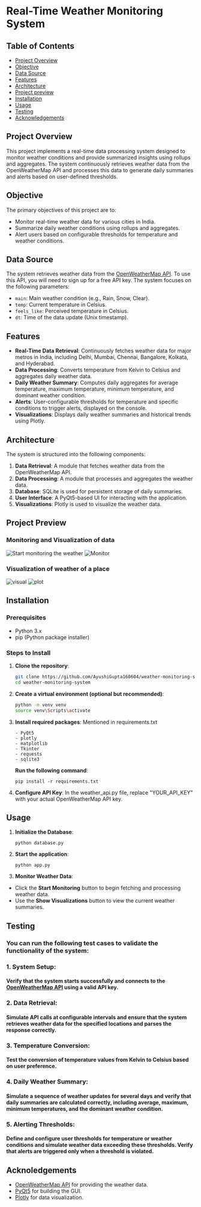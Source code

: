 # Real-Time Weather Monitoring System

## Table of Contents
- [Project Overview](#project-overview)
- [Objective](#objective)
- [Data Source](#data-source)
- [Features](#features)
- [Architecture](#architecture)
- [Project preview](#project-preview)
- [Installation](#installation)
- [Usage](#usage)
- [Testing](#testing)
- [Acknowledgements](#acknowledgements)

## Project Overview
This project implements a real-time data processing system designed to monitor weather conditions and provide summarized insights using rollups and aggregates. The system continuously retrieves weather data from the OpenWeatherMap API and processes this data to generate daily summaries and alerts based on user-defined thresholds.

## Objective
The primary objectives of this project are to:
- Monitor real-time weather data for various cities in India.
- Summarize daily weather conditions using rollups and aggregates.
- Alert users based on configurable thresholds for temperature and weather conditions.

## Data Source
The system retrieves weather data from the [OpenWeatherMap API](https://openweathermap.org/). To use this API, you will need to sign up for a free API key. The system focuses on the following parameters:
- `main`: Main weather condition (e.g., Rain, Snow, Clear).
- `temp`: Current temperature in Celsius.
- `feels_like`: Perceived temperature in Celsius.
- `dt`: Time of the data update (Unix timestamp).

## Features
- **Real-Time Data Retrieval**: Continuously fetches weather data for major metros in India, including Delhi, Mumbai, Chennai, Bangalore, Kolkata, and Hyderabad.
- **Data Processing**: Converts temperature from Kelvin to Celsius and aggregates daily weather data.
- **Daily Weather Summary**: Computes daily aggregates for average temperature, maximum temperature, minimum temperature, and dominant weather condition.
- **Alerts**: User-configurable thresholds for temperature and specific conditions to trigger alerts, displayed on the console.
- **Visualizations**: Displays daily weather summaries and historical trends using Plotly.

## Architecture
The system is structured into the following components:
1. **Data Retrieval**: A module that fetches weather data from the OpenWeatherMap API.
2. **Data Processing**: A module that processes and aggregates the weather data.
3. **Database**: SQLite is used for persistent storage of daily summaries.
4. **User Interface**: A PyQt5-based UI for interacting with the application.
5. **Visualizations**: Plotly is used to visualize the weather data.

## Project Preview
### Monitoring and Visualization of data
![Start monitoring the weather](https://github.com/AyushiGupta160604/weather-monitoring-system/blob/main/start_monitoring.png)
![Monitor](https://github.com/AyushiGupta160604/weather-monitoring-system/blob/main/manage.png)

### Visualization of weather of a place
![visual](https://github.com/AyushiGupta160604/weather-monitoring-system/blob/main/visualization.png)
![plot](https://github.com/AyushiGupta160604/weather-monitoring-system/blob/main/visualizations_table.png)

## Installation
### Prerequisites
- Python 3.x
- pip (Python package installer)

### Steps to Install
1. **Clone the repository**:
   ```bash
   git clone https://github.com/AyushiGupta160604/weather-monitoring-system.git
   cd weather-monitoring-system

2. **Create a virtual environment (optional but recommended)**:
    ```bash
    python -m venv venv
    source venv\Scripts\activate 

3. **Install required packages**:
    Mentioned in requirements.txt
    ```
    - PyQt5
    - plotly
    - matplotlib
    - Tkinter
    - requests
    - sqlite3
    ```
    **Run the following command**:
    ```
    pip install -r requirements.txt
    ```

4. **Configure API Key**:
    In the weather_api.py file, replace "YOUR_API_KEY" with your actual OpenWeatherMap API key.


## Usage

1. **Initialize the Database**:
    ```
    python database.py
    ```

2. **Start the application**:
    ```
    python app.py
    ```

3. **Monitor Weather Data**:
- Click the **Start Monitoring** button to begin fetching and processing weather data.
- Use the **Show Visualizations** button to view the current weather summaries.

## Testing

### You can run the following test cases to validate the functionality of the system:

### 1. System Setup:

#### Verify that the system starts successfully and connects to the [OpenWeatherMap API](https://openweathermap.org/) using a valid API key.

### 2. Data Retrieval:

#### Simulate API calls at configurable intervals and ensure that the system retrieves weather data for the specified locations and parses the response correctly.

### 3. Temperature Conversion:

#### Test the conversion of temperature values from Kelvin to Celsius based on user preference.

### 4. Daily Weather Summary:

#### Simulate a sequence of weather updates for several days and verify that daily summaries are calculated correctly, including average, maximum, minimum temperatures, and the dominant weather condition.

### 5. Alerting Thresholds:

#### Define and configure user thresholds for temperature or weather conditions and simulate weather data exceeding these thresholds. Verify that alerts are triggered only when a threshold is violated.

## Acknoledgements

- [OpenWeatherMap API](https://openweathermap.org/) for providing the weather data.
- [PyQt5](https://pypi.org/project/PyQt5/) for building the GUI.
- [Plotly](https://plotly.com/python/) for data visualization.
